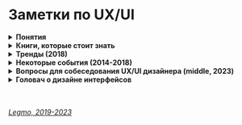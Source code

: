 <h1>Заметки по UX/UI</h1>

[//]: # (Понятия)
<details><summary><b>Понятия</b></summary><p>

- **Когнетика** - отрасль психологии, которая исследует познавательные процессы, такие, как память, внимание,
  чувства, представления информации, логическое мышление, воображение, способности к принятию решений

- **UX дизайнер** - планирует то, как вы будете взаимодействовать с интерфейсом и какие шаги вам нужно предпринять.<br>
  Изобретатель точильного камня был UX-дизайнером, когда думал:
  - будет ли он сидеть и сам нажимать педаль
  - или он упростит механизм, но приставит раба, который будет раскручивать колесо рукой.

- **UI дизайнер** - придумывает, как каждый из этих шагов будет выглядеть<br>
  Изобретатель точильного камня был UX-дизайнером, когда думал:
  - какой величины будет камень
  - какого цвета выбрать дерево для подставки
  - чем скрепить деревянные жерди (гвоздями или кожаными жгутами?)
  - какой длины будет ручка...

- **Интерфейс** - тот способ, каким бы вы затачивали меч назывался бы интерфейс.

<br></p>
</details>

[//]: # (Книги, которые стоит знать)
<details><summary><b>Книги, которые стоит знать</b></summary><p>

- Дональд Норман - Дизайн привычных вещей (1988)
  - когнетика
  - психология
  - ошибки
  - дизайн
  - ориентация на пользователя....
- Алан Купер - Психбольница в руках пациентов (2004)
  - персонажи
  - для конкретного персонажа, без "резиновых персонажей"
  - цели человека на сайте (по рейтингу)
    - личные - не чувствовать себя глупо, не ошибиться...
    - практические - перезвонить вовремя клиенту
    - корпоративные - увеличить прибыль
  - сценарии работы посетителя (повседневные, обязательные (не часто, но критично), исключительный)
  - общий словарь для всех участников процесса разработки
  - проектирование взаимодействия (Проектирование UI → Дизайн → Программирование → Тестирование)
  - подробная документация
- Алан Купер - Об интерфейсе (2009)
  - целе-ориентированное проектирование
  - ментальные модели
  - исследования
    - поведение, взгляды, склонности потенциальных пользователей продукта;
    - предметную область – технический, экологический и деловой контексты разрабатываемого продукта;
    - используемый лексикон и прочие социальные аспекты предметной области;
    - способы применения существующих продуктов - модели пользователей
  - шаблоны проектирования взаимодействия
  - метафоры и идиомы
  - визуальный дизайн
- Влад Головач - Дизайн пользовательского интерфейса. Искусство мыть слона (2 издания, 2001 и 2010)
  - 4 основных (остальные – производные) критерия качества интерфейса: 
    - скорость работы пользователей, 
    - количество человеческих ошибок, 
    - скорость обучения
    - субъективное удовлетворение пользователей
- Влад Головач - Культура дизайна (тоже два издания, 2014 и 2017)
- Джеф Раскин - Интерфейс. Новые направления в проектировании компьютерных систем
  - человекоориентированные интерфейсы
  - когнетика и локус внимания
  - мифы, например новичок/эксперт
  - квантификация
  - унификация
  - навигация
- Стивен Круг - "Юзабилити" (2003, 2005, 2008) Или "Веб-дизайн". Ещё "Не заставляйте меня думать"
  - не заставляйте меня думать
  - опускаем лишние слова
  - разработка навигации
  - юзабилити тестирование + интерпретация
- Адриан Форти - Объекты желания (1986)
- Эдвард Тафти 	
  - Представление информации
  - The Visual Display of Quantitative Information
  - Envisioning Information
  - Visual Explanations: Images and Quantities, Evidence and Narrative
  - Beautiful Evidence
- Юрий Гордон - Книга про буквы от Аа до Яя 
- Ральф Каплан - С помощью дизайна (2005)
- Ян Чихольд - Новая типографика. Руководство для современного дизайнера 
- Ян Чихольд - Образцы шрифтов ()
- Ян Чихольд - Облик книги. Избранные статьи о книжном оформлении и типографике

<br></p>
</details>

[//]: # (Тренды 2018)
<details><summary><b>Тренды (2018)</b></summary><p>

- Material design как методология дизайна
- дизайнеры in home - т.е. как часть команды
- Figma и Scetch как инструменты.  Axure - хорошая интерактивность. Adobe XD и Google (gallery.io, плагин для Scetch Material Theme Editor) -отстают]

<br></p>
</details>

[//]: # (Некоторые события 2014-2018)
<details><summary><b>Некоторые события (2014-2018)</b></summary><p>

- 2018 весна - презентация Google Material Design 2.0
  - Новые шрифты - гарнитура Product Sans вместо Roboto
  - Больше прозрачного и белого, больше пространства
  - Движение в сторону минимализма
  - Больше скурглений (безрамочные экраны)
  - Навигация всё больше уходит вниз, т.к. устройства больше и длинее (нет рамок)
  - Более яркие и чистые цвета. Использование четырех основных цветов логотипа в качестве визуального языка
  - Навигация по системе в духе iPhone X. Паттерн «рукоятки» вместо кнопки «Домой» с почти аналогичной механикой, отказ от отдельной кнопки списка приложений (также вызывается свайпом снизу) и ставшая официальной в последние годы нижняя панель навигации. 
  - Новые инструменты - плагин Material Theme для Sketch, наборы иконок, библиотеки компонент
  - Превращение в полноценную дизайн-систему - с компонентами в коде, а не просто масштабные гайдлайны и шаблоны к ним с какими-то разрозненными примерами. Эти компоненты также поддерживают тематизацию, так что система выглядит целостной (сами компоненты начали появляться год назад). 
  - Широкие возможности темизации. теперь Material Design поддерживает более продвинутую тематизацию, чем просто замена цвета. Можно менять шрифтовую сетку, скругления элементов интерфейса (точнее, даже их форму — например, можно сделать диагональные скосы), иконки.
  - https://vc.ru/design/37728-teper-material-design-polnocennaya-dizayn-sistema
  - https://trashbox.ru/topics/117404/material-design-2.0-instrukciya-po-ekspluatacii 

- Влад Головач выпустил второе, расширенное издание "Культуры дизайна 2"
  http://designculture.exmachina.ru/

<br></p>
</details>

[//]: # (Вопросы для собеседования UX/UI дизайнера. Middle, 2023)
<details><summary><b>Вопросы для собеседования UX/UI дизайнера (middle, 2023)</b></summary><p>

***

[//]: # (Про вёрстку)
<details><summary><b>Про вёрстку</b></summary><p>

- Зачем нужны разные тэги? Почему не верстать всё при помощи div с классами?
  - У тэгов есть некое «заранее прописанное, предопределенное поведение» - блочный, жирный и т.д. Можно было бы писать это всё стилями, но пришлось бы каждый раз набирать их заново. А так они «прицеплены» к тегу заранее. Не приходится каждый раз его эмулировать кучей классов
  - Тэги не только структурируют разметку и дают визуальные особенности — они применяются для анализа структуры страницы, для речевых браузеров и т.д. Т.е. разные тэги по-разному структурируют информацию, сам факт использования того или иного тэга вносит много информации о его содержимом
  - Тэги `<b>` и `<strong>`, также как `<i>` и `<em>`, несмотря на сходный результат, не совсем эквивалентны и заменяемы. Первый тег `<b>` — относится к тегам физической разметки и устанавливает жирный текст, а тег `<strong>` — является тегом логической разметки и определяет важность помеченного текста. Такое разделение тегов на логическое и физическое форматирование изначально предназначалось, чтобы сделать HTML универсальным, в том числе не зависящим от устройства вывода информации. Теоретически, если воспользоваться, например, речевым браузером, то текст, оформленный с помощью тегов `<b>` и `<strong>`, будет отмечен по-разному. Однако получилось так, что в популярных браузерах результат использования этих тегов равнозначен.
- Зачем нужны id и class? Почему не использовать что-то одно?
  - ID можно использовать на странице один раз. Два и более раза — это уже не валидно. Поэтому, если понадобится переделать сайт по схеме «три колонки → блок от края до края → снова три колонки» на одной странице, этот кусок кода придется полностью переписывать.
  - На один элемент можно повесить только один id, а классов на один элемент можно повесить много. Получается, если вешать стили на id, мы лишаемся гибкости.
  - У id слишком высокий вес селектора. Если вам понадобится контекстно перестилить что-то внутри колонки, то вероятнее всего вы впишите в селектор id и потом, чтобы обнулить овверрайд или сделать новый, вам придется использовать этот же id (или поставить другой). Классами перебить селектор с id не получится — не хватит веса. ID будет множиться в css-ке и реффакторить становится всё сложнее.
     - Поэтому выводы — стараться не вешать на id стили;
     - Всегда использовать class, если не уверены, что нужно. ID перекрывает CSS правила, поэтому рекомендуется использовать его в основном для якорей и для JavaScript.
- Отличия блочных-строчных элементов
  - **УТОЧНИТЬ**
- Понятие «потока / flow»
  - **Потоком документа** в HTML — порядок вывода элементов на страницу. В обычном виде все блоки выводятся в том порядке, в котором они записаны внутри HTML-документа.
  - **Нормальный поток документа** — схема, при которой блочные и строчные HTML-элементы выводятся друг за другом в том порядке, в котором они размечены в файле.
  - **Контекст форматирования** — правила расположения строчных и блочных элементов в нормальном потоке называются контекстом форматирования. Блочные элементы участвуют в формировании блочного контекста форматирования. Строчные элементы формируют строчный контекст форматирования. Расположение элементов в контексте форматирования зависит от направления письма для конкретного языка.
  - С помощью CSS-правил возможно вывести элемент из нормального потока. Существуют ещё несколько типов потока документа:
    - Плавающий поток. Создаётся с использованием CSS-свойства float.
    - Поток с абсолютным позиционированием. Создаётся с использованием свойства position: absolute.
  - Ссылки
    - https://ru.hexlet.io/courses/css-positioning/lessons/flow/theory_unit
    - https://doka.guide/html/flow/
  - Как работает «float»
    - Ссылки
      - https://learn.javascript.ru/float
      - https://doka.guide/css/float/
    - Разные виды «position»
      - `static`
      - `relative`
      - `absolute`
      - `fixed`
      - `sticky`
      - Ссылки
        - `https://developer.mozilla.org/ru/docs/Web/CSS/position`
- Какие есть значения «display»
  - \<display-outside> values
  - `block`
  - `inline`
  - `run`-in

  - \<display-inside> values
  - `flow`
  - `flow-root`
  - `table`
  - `flex`
  - `grid`
  - `ruby`
  
  - \<display-outside> plus \<display-inside> values
  - `block flow`
  - `inline table`
  - `flex run-in`
  
  - \<display-listitem> values
  - `list-item`
  - `list-item block`
  - `list-item inline`
  - `list-item flow`
  - `list-item flow-root`
  - `list-item block flow`
  - `list-item block flow-root`
  - `flow list-item block`
  
  - \<display-internal> values
  - `table-row-group`
  - `table-header-group`
  - `table-footer-group`
  - `table-row`
  - `table-cell`
  - `table-column-group`
  - `table-column`
  - `table-caption`
  - `ruby-base`
  - `ruby-text`
  - `ruby-base-container`
  - `ruby-text-container`
  
  - \<display-box> values
  - `contents`
  - `none`
  
  - \<display-legacy> values
  - `inline-block`
  - `inline-table`
  - `inline-flex`
  - `inline-grid`
  
  - Global values
  - `inherit`
  - `initial`
  - `unset`

  - Ссылки
    - https://developer.mozilla.org/ru/docs/Web/CSS/display
    - https://learn.javascript.ru/display
- Средства реализации адаптивности
  - media-query
  - **УТОЧНИТЬ**
- Кроссбраузерность
  - **УТОЧНИТЬ**
- Диайн и вёрстка под retina-дисплеи
  - **УТОЧНИТЬ**
- Используете какие-то подходы к вёрстке, кроме блочной?
  - Flexbox
  - CSS-grid
  - Табличная вёрстка (ну, это экзотика из 90-х)
  - чем они отличаются?
- Методология БЭМ
  - есть ли опыт
  - расскажите в паре слов общие принципы
  - отличия Блока и Элемента, когда создавать блок / когда элемент?
  - Ссылки
    - https://ru.bem.info/methodology/quick-start/
- SASS, LESS
  - в чём отличия?
  - что предпочитаете? Почему?
  - Sass — какие для вас главные преимущества
    - переменные
    - вложенность
    - `@import` - можно подключать другие файлы SASS
    - `@mixin` (примеси) - позволяют создавать группы деклараций CSS, которые вам придется использовать по нескольку раз на сайте. 
      - ```
        @mixin transform($property) {
          -webkit-transform: $property; 
          -ms-transform: $property; 
           transform: $property; 
        } 
        .box { 
          @include transform(rotate(30deg)); 
        }
        ```
    - `@include` - подключение миксина
    - `@extend` - можно наследовать наборы свойств CSS от одного селектора другому.
      - ```
        %message-shared { 
          border: 1px solid #ccc; 
          padding: 10px; 
          color: #333; 
        } 
        .success { 
          @extend %message-shared; 
          border-color: green; 
        }
        ```
    - математические операции — сложение, вычитание, умножение, деление, остаток...
    - логические операторы — например, цвет кнопки меняется в зависимости от её ширины
- Ваше отношение к `Bootstrap` и подходу к темизации через навешивание классов

<br></p>
</details>

[//]: # (Общие вопросы)
<details><summary><b>Общие вопросы</b></summary><p>

- Опишите свой дизайн-процесс
- Опыт работы с Figma
- Опыт работы со Storybook. Какие вопросы решали, что реализовали?
- Дизайн-системы
  - какие популярные дизайна-системы знаете
    - Google Material Design
    - Ant Design System
    - Spectrum by Adobe
    - Atlassian
    -
    - Fluent by Microsoft
    - Eva Design System by Akveo
    - Carbon from IBM
    - Liquid
    - Polaris from Shopify
    - Clarity
    - Дизайн-система Airbnb
  - с какими готовыми системами работали?
  - понятие «design language»
- Какие графические форматы вы применяете для web-разработки, в паре слов про их особенности
  - JPG
  - PNG
  - GIF
  - SVG
  - современные
    - JPEG 2000 — формат, представляющий собой улучшенный вариант обычного JPG. Этот формат был разработан в 1997 году, преимущественно для использования в кинематографе и в медицине. Он позволяет сжимать изображения сильнее, чем JPEG, но с меньшим количеством артефактов.
    - JPEG XR — это формат, родственный JPEG 2000. Он разработан компанией Microsoft в 2009 году.
    - WebP — формат, созданный Google в 2010 году для веб. Основная цель его разработки заключалась в использовании продвинутых способов оптимизации изображений ради уменьшения размеров файлов. WebP поддерживает прозрачность и даже анимацию.
- Тэг `<picture>`
  Элемент `picture` появился в HTML гораздо позже, чем `img`. Главная цель этого нового элемента заключается в том, чтобы позволить разработчикам загружать различные графические ресурсы в зависимости от разрешения экрана, или в зависимости от того, поддерживает ли браузер некий графический формат.
  Элемент `picture` может включать в себя множество дочерних элементов source и один элемент `img`. Браузер последовательно парсит эти элементы, подбирая, на основе атрибута `type` (и `media`), тот из них, которым сможет воспользоваться. Когда такой элемент будет найден, браузер выясняет адрес изображения, пользуясь атрибутом `srcset`, после чего выводит это изображение с помощью элемента `img`.
  Атрибут `srcset` обладает гораздо большими возможностями, чем обычный src, но мы, к счастью, можем рассматривать его как аналог `src`. В целом, элементы source представляют собой нечто вроде настроек, соответствующих различным изображениям. В `img` попадает то изображение, которое лучше всего соответствует среде, в которой просматривают страницу.
- Как правильно готовить макет для передачи верстальщику
[//]: # (  - см. https://wiki.yandex.ru/deg/a/designer-to-frontend-checklist)
- Набросайте простой макет. Например: вызова службы спасения, заказа такси, записи в очередь на автомойку... 
  - Особенность, а отчасти и смысл задания в том, что оно общее и не детализированное. Нет точной формулировки, что требуется: кто-то начинает делать сайт, кто-то — приложение, кто-то — кнопку экстренного вызова. 
  - Предложить свои варианты можно, но обязательно стоит ответить, что для такого случая (вызов службы спасения) уже существует удобное и общепринятое решение — служба 112.
- Как визуализировать такие-то данные
- Как можно сократить время загрузки страницы?
  - сжатие изображений
  - удаление ненужных компонентов
  - использование анимации загрузки и т. д.
    - В идеале — рассказ про Critical render path
      - УТОЧНИТЬ

<br></p>
</details>

[//]: # (Общий кругозор, понимание)
<details><summary><b>Общий кругозор, понимание</b></summary><p>

- Опишите что такое UX и UI
  - см выше. раздел **«Понятия»**
- UX/UI - Книги и люди
  - Дональд Норман  - Дизайн привычных вещей (1988)
  - Алан Купер 			- Психбольница в руках пациентов (2004)
  - Алан Купер 			- Об интерфейсе (2009)
  - Влад Головач 		- Дизайн пользовательского интерфейса. Искусство мыть слона (2 издания, 2001 и 2010)
  - Джеф Раскин 		- Интерфейс. Новые направления в проектировании компьютерных систем
  - Стивен Круг 		- "Юзабилити" (2003, 2005, 2008) Или "Веб-дизайн". Ещё "Не заставляйте меня думать"
- Книги по истории дизайна
  - Адриан Форти 		- Объекты желания
  - Ральф Каплан 		- С помощью дизайна
  - Влад Головач 		- Культура дизайна
- Книги по визуализации данных
  - Эдвард Тафти
    - The Visual Display of Quantitative Information / Визуальное отображение количественной информации
  - Envisioning Information / Представление информации
  - Visual Explanations: Images and Quantities, Evidence and Narrative / Визуальные объяснения: изображения и количества, доказательства и повествование
  - Beautiful Evidence / Красивые данные
- Какие сайты или приложения вам нравятся с точки зрения UX дизайна.
- Каким вы видите будущее дизайна?

<br></p>
</details>


[//]: # (О себе)
<details><summary><b>О себе</b></summary><p>

- Расскажите о самой сложной UX проблеме с которой вы сталкивались и как вы с ней справились?
- Кем вы видите себя через пять лет?

<br></p>
</details>

<br></p>
</details>

[//]: # (Головач о дизайне интерфейсов)
<details><summary><b>Головач о дизайне интерфейсов</b></summary><p>

Дизайн интерфейса можно рассматривать как процесс. Авторы, пишущие о процессе, негласно допускают, что если мы провели
этот процесс правильно (в правильном порядке выполнили нужные шаги, на каждом этапе сделали всё, что нужно), мы получаем
правильный интерфейс. На мой взгляд, это допущение неверно. Поваренные книги тоже являются фактически сборниками
процессов в кулинарии, но следование поваренной книге обеспечивает пристойный результат, только если её читатель умеет
готовить вообще. Соответственно, одного процесса недостаточно.

Другие трактуют дизайн интерфейсов как следование набору правил-эвристик («терминальные кнопки должны быть размещены
справа внизу или справа сверху» и т. п.). Авторы этих книг допускают, что если мы сделаем интерфейс по этим правилам,
интерфейс получится хорошим. Этот вариант тоже не кажется мне плодотворным. Он напоминает мне изучение иностранного
языка по словарю и грамматическому справочнику. Конечно, это приемлемо, но истинного знания языка так получить
невозможно. Например, фразы «Коля пошел в школу» и «В школу Коля пошел» являются правильными как грамматически, так и
орфографически. Только вот смысл у них чуточку разный...

Отрицать важность этих двух подходов глупо. Но одних их, на мой взгляд, недостаточно. Дизайн интерфейса — творческая
деятельность, которую невозможно алгоритмизировать хотя бы так же полно, как грамматику или поваренную книгу. Не менее
важно обладать пониманием дизайна, умением отделять значимые вопросы в проектной деятельности от незначимых, а главное —
отвечать на них. Кроме того, дизайнер интерфейса редко когда занят разработкой хорошего интерфейса. На самом деле он
разрабатывает хороший интерфейс в имеющиеся у него сроки и бюджет. Такая задача девальвирует и процесс (нужно знать ещё
и КПД каждого этапа, чтобы решать, какие этапы проводить и сколько ресурсов на них выделить), и эвристики (без знания
того, насколько применение каждой из них улучшает интерфейс, работать тяжело).

В этом смысле дизайн интерфейса не только и не столько процесс работы или знание и применение правил построения
интерфейсов, а живая проектная деятельность. В ней не только важно сделать правильно, но, не менее важно, не сделать
неправильно — и даже важно не сделать чего-либо ненужного. В ней нет чётких этапов (где это видано, чтобы жизнь
следовала интеллектуальным построениям), но зато важен коэффициент полезного действия.


<br></p>
</details>
<br>
<br>

*[Legmo, 2019-2023](https://github.com/Legmo/notes/)*
